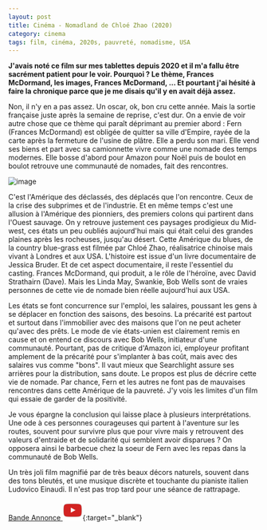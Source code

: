 ```yaml
---
layout: post
title: Cinéma - Nomadland de Chloé Zhao (2020)
category: cinema
tags: film, cinéma, 2020s, pauvreté, nomadisme, USA
---
```


**J'avais noté ce film sur mes tablettes depuis 2020 et il m'a fallu être sacrément patient pour le voir. Pourquoi ? Le thème, Frances McDormand, les images, Frances McDormand, ... Et pourtant j'ai hésité à faire la chronique parce que je me disais qu'il y en avait déjà assez.**

Non, il n'y en a pas assez. Un oscar, ok, bon cru cette année. Mais la sortie française juste après la semaine de reprise, c'est dur. On a envie de voir autre chose que ce thème qui paraît déprimant au premier abord : Fern (Frances McDormand) est obligée de quitter sa ville d'Empire, rayée de la carte après la fermeture de l'usine de plâtre. Elle a perdu son mari. Elle vend ses biens et part avec sa camionnette vivre comme une nomade des temps modernes. Elle bosse d'abord pour Amazon pour Noël puis de boulot en boulot retrouve une communauté de nomades, fait des rencontres.

![image](https://filedn.eu/llqi9IBxlYouGRXYG2xlROb/img/2021/nomadland.jpg)

C'est l'Amérique des déclassés, des déplacés que l'on rencontre. Ceux de la crise des subprimes et de l'industrie. Et en même temps c'est une allusion à l'Amérique des pionniers, des premiers colons qui partirent dans l'Ouest sauvage. On y retrouve justement ces paysages prodigieux du Mid-west, ces états un peu oubliés aujourd'hui mais qui était celui des grandes plaines après les rocheuses, jusqu'au désert. Cette Amérique du blues, de la country blue-grass est filmée par Chloé Zhao, réalisatrice chinoise mais vivant à Londres et aux USA. L'histoire est issue d'un livre documentaire de Jessica Bruder. Et de cet aspect documentaire, il reste l'essentiel du casting. Frances McDormand, qui produit, a le rôle de l'héroïne, avec David Strathairn (Dave). Mais les Linda May, Swankie, Bob Wells sont de vraies personnes de cette vie de nomade bien réelle aujourd'hui aux USA. 

Les états se font concurrence sur l'emploi, les salaires, poussant les gens à se déplacer en fonction des saisons, des besoins. La précarité est partout et surtout dans l'immobilier avec des maisons que l'on ne peut acheter qu'avec des prêts. Le mode de vie états-unien est clairement remis en cause et on entend ce discours avec Bob Wells, initiateur d'une communauté. Pourtant, pas de critique d'Amazon ici, employeur profitant amplement de la précarité pour s'implanter à bas coût, mais avec des salaires vus comme "bons". Il vaut mieux que Searchlight assure ses arrières pour la distribution, sans doute. Le propos est plus de décrire cette vie de nomade. Par chance, Fern et les autres ne font pas de mauvaises rencontres dans cette Amérique de la pauvreté. J'y vois les limites d'un film qui essaie de garder de la positivité.

Je vous épargne la conclusion qui laisse place à plusieurs interprétations. Une ode à ces personnes courageuses qui partent à l'aventure sur les routes, souvent pour survivre plus que pour vivre mais y retrouvent des valeurs d'entraide et de solidarité qui semblent avoir disparues ? On opposera ainsi le barbecue chez la soeur de Fern avec les repas dans la communauté de Bob Wells. 

Un très joli film magnifié par de très beaux décors naturels, souvent dans des tons bleutés, et une musique discrète et touchante du pianiste italien Ludovico Einaudi. Il n'est pas trop tard pour une séance de rattrapage. 

[Bande Annonce ![video](/images/youtube.png)](https://www.youtube.com/watch?v=E4BubWDjMqk){:target="_blank"}
